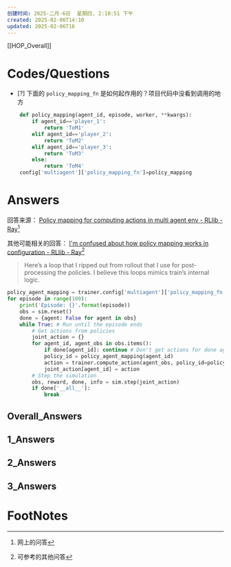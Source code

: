 ```yaml
---
创建时间: 2025-二月-6日  星期四, 2:10:51 下午
created: 2025-02-06T14:10
updated: 2025-02-06T16
---
```

[[HOP_Overall]]



# Codes/Questions

- [?] 下面的 `policy_mapping_fn` 是如何起作用的？项目代码中没看到调用的地方


```python
    def policy_mapping(agent_id, episode, worker, **kwargs):
        if agent_id=='player_1':
            return 'ToM1'
        elif agent_id=='player_2':
            return 'ToM2'
        elif agent_id=='player_3':
            return 'ToM3'
        else:
            return 'ToM4'
    config['multiagent']['policy_mapping_fn']=policy_mapping
```


# Answers
回答来源： [Policy mapping for computing actions in multi agent env - RLlib - Ray](https://discuss.ray.io/t/policy-mapping-for-computing-actions-in-multi-agent-env/4489/6)[^1]

其他可能相关的回答： [I'm confused about how policy mapping works in configuration - RLlib - Ray](https://discuss.ray.io/t/im-confused-about-how-policy-mapping-works-in-configuration/7001/3)[^2]


>Here’s a loop that I ripped out from rollout that I use for post-processing the policies. I believe this loops mimics train’s internal logic.



```python
policy_agent_mapping = trainer.config['multiagent']['policy_mapping_fn']
for episode in range(100):
    print('Episode: {}'.format(episode))
    obs = sim.reset()
    done = {agent: False for agent in obs}
    while True: # Run until the episode ends
        # Get actions from policies
        joint_action = {}
        for agent_id, agent_obs in obs.items():
            if done[agent_id]: continue # Don't get actions for done agents
            policy_id = policy_agent_mapping(agent_id)
            action = trainer.compute_action(agent_obs, policy_id=policy_id)
            joint_action[agent_id] = action
        # Step the simulation
        obs, reward, done, info = sim.step(joint_action)
        if done['__all__']:
            break
```


## Overall_Answers


## 1_Answers


## 2_Answers


## 3_Answers




# FootNotes

[^1]: 网上的问答
[^2]: 可参考的其他问答